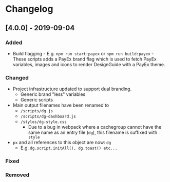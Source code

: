# Changelog

## [4.0.0] - 2019-09-04

### Added

- Build flagging
        - E.g. `npm run start:payex` or `npm run build:payex`
            - These scripts adds a PayEx brand flag which is used to fetch PayEx variables, images and icons to render DesignGuide with a PayEx theme.

### Changed

 - Project infrastructure updated to support dual branding.
    - Generic brand "less" variables
    - Generic scripts
 - Main output filenames have been renamed to
    - `/scripts/dg.js`
    - `/scripts/dg-dashboard.js`
    - `/styles/dg-style.css`
        - Due to a bug in webpack where a cachegroup cannot have the same name as an entry file (`dg`), this filename is suffixed with `-style`
 - `px` and all references to this object are now: `dg`
    - E.g. `dg.script.initAll(), dg.toast() etc...`

### Fixed

### Removed
